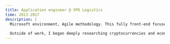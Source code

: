```yaml
---
title: Application engineer @ XPO Logistics
time: 2013-2017
description: |
  Microsoft environment, Agile methodology. This fully front-end focused role highlighted the value of investing in myself and building a skillset focused around my strengths and interests.
  
  Outside of work, I began deeply researching cryptocurrencies and economics and using open source web development tools for personal projects.
---
```

